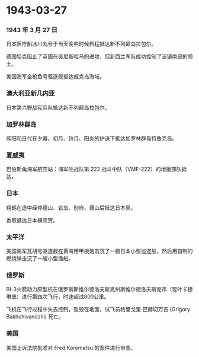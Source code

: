 # 1943-03-27

### 1943 年 3 月 27 日

日本医疗船冰川丸号于当天晚些时候启程抵达新不列颠岛拉包尔。

德国坦克阻止了英国在突尼斯哈马的进攻，但新西兰军队成功控制了该镇南部的领土。

美国海军金枪鱼号驱逐舰抵达威克岛海域。

### 澳大利亚新几内亚

日本第六野战宪兵队抵达新不列颠岛拉包尔。

### 加罗林群岛

纯阳和日代在夕暮、初月、铃月、阳炎的护送下抵达加罗林群岛特鲁克岛。

### 夏威夷

巴伯斯角海军航空站：海军陆战队第 222 战斗中队（VMF-222）的增援部队抵达。

### 日本

翔鹤在途中经停德山、岩岛、别府、德山后抵达日本吴。

香取抵达日本横须贺。

### 太平洋

美国海军瓦胡号驱逐舰在黄海用甲板炮击沉了一艘日本小型巡逻船，然后用自制的燃烧弹击沉了一艘小型渔船。

### 俄罗斯

BI-3火箭动力原型机在俄罗斯斯维尔德洛夫斯克州斯维尔德洛夫斯克市（现叶卡捷琳堡）进行第四次飞行，时速超过800公里。

飞机在飞行过程中失去控制，坠毁在地面，试飞员格里戈里·巴赫切万吉 (Grigory
Bakhchivandzhi) 死亡。

### 美国

美国上诉法院批准对 Fred Korematsu 的案件进行审查。